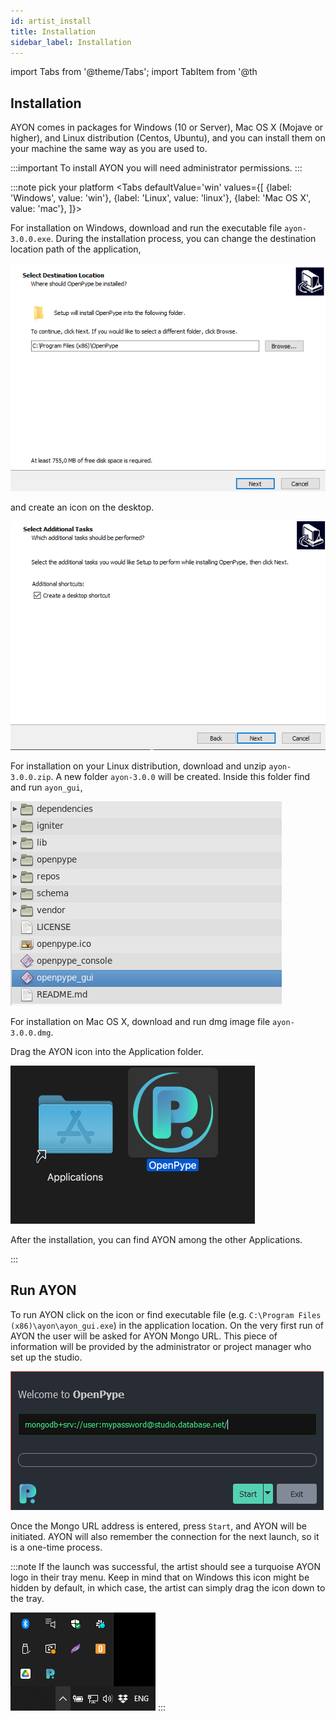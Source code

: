```yaml
---
id: artist_install
title: Installation 
sidebar_label: Installation
---
```


import Tabs from '@theme/Tabs';
import TabItem from '@th

## Installation

AYON comes in packages for Windows (10 or Server), Mac OS X (Mojave or higher), and Linux distribution (Centos, Ubuntu), and you can install them on your machine the same way as you are used to. 

:::important
To install AYON you will need administrator permissions.
:::

:::note pick your platform
<Tabs 
    defaultValue='win'
    values={[
        {label: 'Windows', value: 'win'},
        {label: 'Linux', value: 'linux'},
        {label: 'Mac OS X', value: 'mac'},
    ]}>

<TabItem value='win'>

For installation on Windows, download and run the executable file `ayon-3.0.0.exe`.
During the installation process, you can change the destination location path of the application, 

![Windows installation](assets/install_01.png)

and create an icon on the desktop.

![Windows create icon](assets/install_02.png)

</TabItem>


<TabItem value='linux'>

For installation on your Linux distribution, download and unzip `ayon-3.0.0.zip`. A new folder `ayon-3.0.0` will be created.
Inside this folder find and run `ayon_gui`,

![Linux launch](assets/install_03.png)

</TabItem>


<TabItem value='mac'>

For installation on Mac OS X, download and run dmg image file `ayon-3.0.0.dmg`. 

Drag the AYON icon into the Application folder.

![Mac installation](assets/install_04.png)

After the installation, you can find AYON among the other Applications. 

</TabItem>
</Tabs>
:::

## Run AYON

To run AYON click on the icon or find executable file (e.g. `C:\Program Files (x86)\ayon\ayon_gui.exe`) in the application location. 
On the very first run of AYON the user will be asked for AYON Mongo URL. 
This piece of information will be provided by the administrator or project manager who set up the studio.

![Mongo example](assets/install_05.png)

Once the Mongo URL address is entered, press `Start`, and AYON will be initiated. 
AYON will also remember the connection for the next launch, so it is a one-time process. 

:::note
If the launch was successful, the artist should see a turquoise AYON logo in their
tray menu. Keep in mind that on Windows this icon might be hidden by default, in which case, the artist can simply drag the icon down to the tray.

![Systray](assets/artist_systray.png)
:::